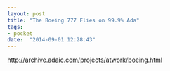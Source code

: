 ```yaml
---
layout: post
title: "The Boeing 777 Flies on 99.9% Ada"
tags:
- pocket
date:  "2014-09-01 12:28:43"
---
```


http://archive.adaic.com/projects/atwork/boeing.html

